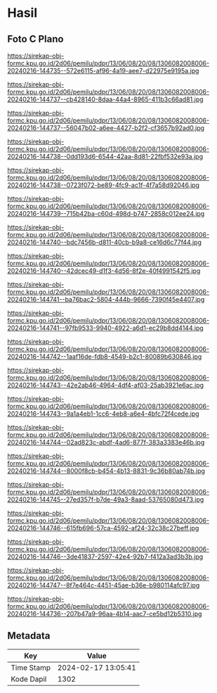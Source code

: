 # Hasil

## Foto C Plano

https://sirekap-obj-formc.kpu.go.id/2d06/pemilu/pdpr/13/06/08/20/08/1306082008006-20240216-144735--572e6115-af96-4a19-aee7-d22975e9195a.jpg

https://sirekap-obj-formc.kpu.go.id/2d06/pemilu/pdpr/13/06/08/20/08/1306082008006-20240216-144737--cb428140-8daa-44a4-8965-411b3c66ad81.jpg

https://sirekap-obj-formc.kpu.go.id/2d06/pemilu/pdpr/13/06/08/20/08/1306082008006-20240216-144737--56047b02-a6ee-4427-b2f2-cf3657b92ad0.jpg

https://sirekap-obj-formc.kpu.go.id/2d06/pemilu/pdpr/13/06/08/20/08/1306082008006-20240216-144738--0dd193d6-6544-42aa-8d81-22fbf532e93a.jpg

https://sirekap-obj-formc.kpu.go.id/2d06/pemilu/pdpr/13/06/08/20/08/1306082008006-20240216-144738--0723f072-be89-4fc9-ac1f-4f7a58d92046.jpg

https://sirekap-obj-formc.kpu.go.id/2d06/pemilu/pdpr/13/06/08/20/08/1306082008006-20240216-144739--715b42ba-c60d-498d-b747-2858c012ee24.jpg

https://sirekap-obj-formc.kpu.go.id/2d06/pemilu/pdpr/13/06/08/20/08/1306082008006-20240216-144740--bdc7456b-d811-40cb-b9a8-ce16d6c77f44.jpg

https://sirekap-obj-formc.kpu.go.id/2d06/pemilu/pdpr/13/06/08/20/08/1306082008006-20240216-144740--42dcec49-d1f3-4d56-8f2e-40f4991542f5.jpg

https://sirekap-obj-formc.kpu.go.id/2d06/pemilu/pdpr/13/06/08/20/08/1306082008006-20240216-144741--ba76bac2-5804-444b-9666-7390f45e4407.jpg

https://sirekap-obj-formc.kpu.go.id/2d06/pemilu/pdpr/13/06/08/20/08/1306082008006-20240216-144741--97fb9533-9940-4922-a6d1-ec29b8dd4144.jpg

https://sirekap-obj-formc.kpu.go.id/2d06/pemilu/pdpr/13/06/08/20/08/1306082008006-20240216-144742--1aaf16de-fdb8-4549-b2c1-80089b630846.jpg

https://sirekap-obj-formc.kpu.go.id/2d06/pemilu/pdpr/13/06/08/20/08/1306082008006-20240216-144743--42e2ab46-4964-4df4-af03-25ab3921e6ac.jpg

https://sirekap-obj-formc.kpu.go.id/2d06/pemilu/pdpr/13/06/08/20/08/1306082008006-20240216-144743--9a1a4eb1-1cc6-4eb8-a6e4-4bfc72f4cede.jpg

https://sirekap-obj-formc.kpu.go.id/2d06/pemilu/pdpr/13/06/08/20/08/1306082008006-20240216-144744--02ad823c-abdf-4ad6-877f-383a3383e46b.jpg

https://sirekap-obj-formc.kpu.go.id/2d06/pemilu/pdpr/13/06/08/20/08/1306082008006-20240216-144744--8000f8cb-b454-4b13-8831-9c36b80ab74b.jpg

https://sirekap-obj-formc.kpu.go.id/2d06/pemilu/pdpr/13/06/08/20/08/1306082008006-20240216-144745--27ed357f-b7de-49a3-8aad-53765080d473.jpg

https://sirekap-obj-formc.kpu.go.id/2d06/pemilu/pdpr/13/06/08/20/08/1306082008006-20240216-144746--615fb696-57ca-4592-af24-32c38c27beff.jpg

https://sirekap-obj-formc.kpu.go.id/2d06/pemilu/pdpr/13/06/08/20/08/1306082008006-20240216-144746--3de41837-2597-42e4-92b7-f412a3ad3b3b.jpg

https://sirekap-obj-formc.kpu.go.id/2d06/pemilu/pdpr/13/06/08/20/08/1306082008006-20240216-144747--8f7e464c-4451-45ae-b36e-b980114afc97.jpg

https://sirekap-obj-formc.kpu.go.id/2d06/pemilu/pdpr/13/06/08/20/08/1306082008006-20240216-144736--207b47a9-96aa-4b14-aac7-ce5bd12b5310.jpg


## Metadata

| Key        | Value               |
| ---------- | ------------------- |
| Time Stamp | 2024-02-17 13:05:41 |
| Kode Dapil | 1302                |



